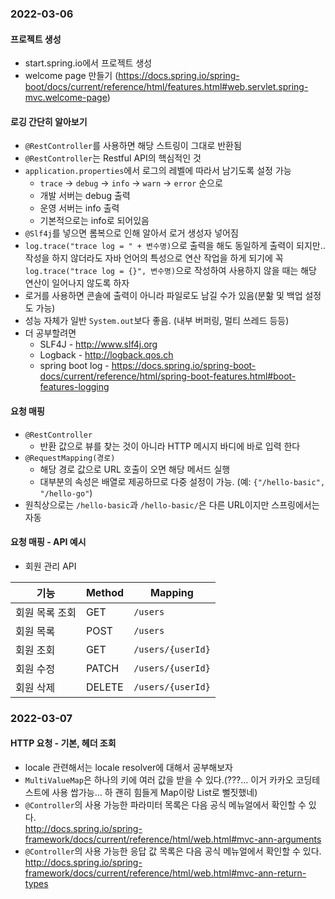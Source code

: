 ### 2022-03-06
#### 프로젝트 생성
- start.spring.io에서 프로젝트 생성
- welcome page 만들기 (https://docs.spring.io/spring-boot/docs/current/reference/html/features.html#web.servlet.spring-mvc.welcome-page)

#### 로깅 간단히 알아보기
- `@RestController`를 사용하면 해당 스트링이 그대로 반환됨
- `@RestController`는 Restful API의 핵심적인 것
- `application.properties`에서 로그의 레벨에 따라서 남기도록 설정 가능
  - `trace` -> `debug` -> `info` -> `warn` -> `error` 순으로
  - 개발 서버는 debug 출력
  - 운영 서버는 info 출력
  - 기본적으로는 info로 되어있음
- `@Slf4j`를 넣으면 롬복으로 인해 알아서 로거 생성자 넣어짐
- `log.trace("trace log = " + 변수명)`으로 출력을 해도 동일하게 출력이 되지만.. 작성을 하지 않더라도 자바 언어의 특성으로 연산 작업을 하게 되기에 꼭 `log.trace("trace log = {}", 변수명)`으로 작성하여 사용하지 않을 때는 해당 연산이 일어나지 않도록 하자
- 로거를 사용하면 콘솔에 출력이 아니라 파일로도 남길 수가 있음(분핢 및 백업 설정도 가능)
- 성능 자체가 일반 `System.out`보다 좋음. (내부 버퍼링, 멀티 쓰레드 등등)
- 더 공부할려면
  - SLF4J - http://www.slf4j.org
  - Logback - http://logback.qos.ch
  - spring boot log - https://docs.spring.io/spring-boot-docs/current/reference/html/spring-boot-features.html#boot-features-logging

#### 요청 매핑
- `@RestController`
  - 반환 값으로 뷰를 찾는 것이 아니라 HTTP 메시지 바디에 바로 입력 한다
- `@RequestMapping(경로)`
  - 해당 경로 값으로 URL 호출이 오면 해당 메서드 실행
  - 대부분의 속성은 배열로 제공하므로 다중 설정이 가능. (예: `{"/hello-basic", "/hello-go"`)
- 원칙상으로는 `/hello-basic`과 `/hello-basic/`은 다른 URL이지만 스프링에서는 자동

#### 요청 매핑 - API 예시
- 회원 관리 API

| 기능       | Method |Mapping|
|----------|--------|---|
| 회원 목록 조회 | GET    | `/users` |
| 회원 목록 | POST   | `/users` |
| 회원 조회 | GET    | `/users/{userId}` |
| 회원 수정 | PATCH  | `/users/{userId}` |
| 회원 삭제 | DELETE | `/users/{userId}` |

### 2022-03-07
#### HTTP 요청 - 기본, 헤더 조회
- locale 관련해서는 locale resolver에 대해서 공부해보자
- `MultiValueMap`은 하나의 키에 여러 값을 받을 수 있다.(???... 이거 카카오 코딩테스트에 사용 쌉가능... 하 괜히 힘들게 Map이랑 List로 뻘짓했네)
- `@Controller`의 사용 가능한 파라미터 목록은 다음 공식 메뉴얼에서 확인할 수 있다.  
    http://docs.spring.io/spring-framework/docs/current/reference/html/web.html#mvc-ann-arguments
- `@Controller`의 사용 가능한 응답 값 목록은 다음 공식 메뉴얼에서 확인할 수 있다.  
    http://docs.spring.io/spring-framework/docs/current/reference/html/web.html#mvc-ann-return-types